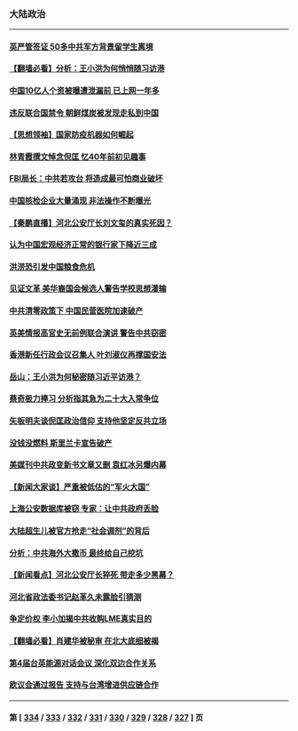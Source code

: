 ### 大陆政治
---
#### [英严管签证 50多中共军方背景留学生离境](../../pages/ncid277/n13775291.md) 
#### [【翻墙必看】分析：王小洪为何悄悄随习访港](../../pages/ncid277/n13775345.md) 
#### [中国10亿人个资被曝遭泄漏前 已上网一年多](../../pages/ncid277/n13775230.md) 
#### [违反联合国禁令 朝鲜煤炭被发现走私到中国](../../pages/ncid277/n13775248.md) 
#### [【思想领袖】国家防疫机器如何崛起](../../pages/ncid277/n13761024.md) 
#### [林青霞撰文悼念倪匡 忆40年前初见趣事](../../pages/ncid277/n13775176.md) 
#### [FBI局长：中共若攻台 将造成最可怕商业破坏](../../pages/ncid277/n13775202.md) 
#### [中国核检企业大量涌现 非法操作不断曝光](../../pages/ncid277/n13775207.md) 
#### [【秦鹏直播】河北公安厅长刘文玺的真实死因？](../../pages/ncid277/n13775180.md) 
#### [认为中国宏观经济正常的银行家下降近三成](../../pages/ncid277/n13775169.md) 
#### [洪涝恐引发中国粮食危机](../../pages/ncid277/n13775159.md) 
#### [见证文革 美华裔国会候选人警告学校思想灌输](../../pages/ncid277/n13775021.md) 
#### [中共清零政策下 中国民营医院加速破产](../../pages/ncid277/n13774881.md) 
#### [英美情报高官史无前例联合演讲 警告中共窃密](../../pages/ncid277/n13775046.md) 
#### [香港新任行政会议召集人 叶刘淑仪再撑国安法](../../pages/ncid277/n13774965.md) 
#### [岳山：王小洪为何秘密随习近平访港？](../../pages/ncid277/n13774491.md) 
#### [蔡奇极力捧习 分析指其急为二十大入常争位](../../pages/ncid277/n13775009.md) 
#### [矢板明夫谈倪匡政治信仰 支持他坚定反共立场](../../pages/ncid277/n13774886.md) 
#### [没钱没燃料 斯里兰卡宣告破产](../../pages/ncid277/n13774927.md) 
#### [美媒刊中共政变新书文章又删 袁红冰另爆内幕](../../pages/ncid277/n13774840.md) 
#### [【新闻大家谈】严重被低估的“军火大国”](../../pages/ncid277/n13774488.md) 
#### [上海公安数据库被窃 专家：让中共政府丢脸](../../pages/ncid277/n13774436.md) 
#### [大陆超生儿被官方抢走“社会调剂”的背后](../../pages/ncid277/n13774832.md) 
#### [分析：中共海外大撒币 最终给自己挖坑](../../pages/ncid277/n13774335.md) 
#### [【新闻看点】河北公安厅长猝死 带走多少黑幕？](../../pages/ncid277/n13774333.md) 
#### [河北省政法委书记赵革久未露脸引猜测](../../pages/ncid277/n13774573.md) 
#### [争定价权 李小加揭中共收购LME真实目的](../../pages/ncid277/n13774609.md) 
#### [【翻墙必看】肖建华被秘审 在北大底细被揭](../../pages/ncid277/n13774429.md) 
#### [第4届台英能源对话会议 深化双边合作关系](../../pages/ncid277/n13774495.md) 
#### [欧议会通过报告 支持与台湾增进供应链合作](../../pages/ncid277/n13774466.md) 

---
#### 第 [ [334](./334.md) / [333](./333.md) / [332](./332.md) / [331](./331.md) / [330](./330.md) / [329](./329.md) / [328](./328.md) / [327](./327.md) ] 页
